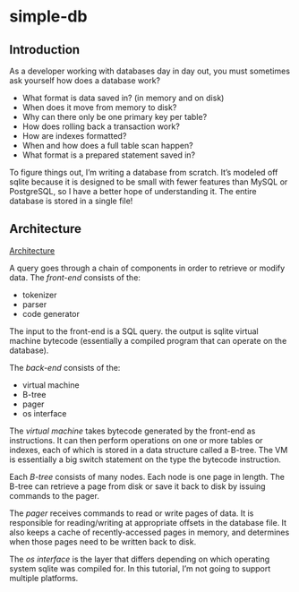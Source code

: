 # simple-db

## Introduction

As a developer working with databases day in day out, you must sometimes ask yourself how does a database work?
- What format is data saved in? (in memory and on disk)
- When does it move from memory to disk?
- Why can there only be one primary key per table?
- How does rolling back a transaction work?
- How are indexes formatted?
- When and how does a full table scan happen?
- What format is a prepared statement saved in?

To figure things out, I’m writing a database from scratch. It’s modeled off sqlite because it is designed to be small with fewer features than MySQL or PostgreSQL, so I have a better hope of understanding it. The entire database is stored in a single file!

## Architecture
[Architecture](images/arch1.gif)

A query goes through a chain of components in order to retrieve or modify data. The *front-end* consists of the:

- tokenizer
- parser
- code generator

The input to the front-end is a SQL query. the output is sqlite virtual machine bytecode (essentially a compiled program that can operate on the database).

The *back-end* consists of the:

- virtual machine
- B-tree
- pager
- os interface

The *virtual machine* takes bytecode generated by the front-end as instructions. It can then perform operations on one or more tables or indexes, each of which is stored in a data structure called a B-tree. The VM is essentially a big switch statement on the type the bytecode instruction.

Each *B-tree* consists of many nodes. Each node is one page in length. The B-tree can retrieve a page from disk or save it back to disk by issuing commands to the pager.

The *pager* receives commands to read or write pages of data. It is responsible for reading/writing at appropriate offsets in the database file. It also keeps a cache of recently-accessed pages in memory, and determines when those pages need to be written back to disk.

The *os interface* is the layer that differs depending on which operating system sqlite was compiled for. In this tutorial, I’m not going to support multiple platforms.
